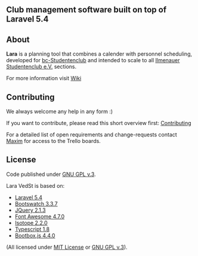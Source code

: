 ## Club management software built on top of Laravel 5.4

## About
**Lara** is a planning tool that combines a calender with personnel scheduling, developed for [bc-Studentenclub](http://www.bc-club.de) and intended to scale to all [Ilmenauer Studentenclub e.V.](http://www.il-sc.de) sections.

For more information visit [Wiki](https://github.com/ILSCeV/Lara/wiki)


## Contributing
We always welcome any help in any form :)

If you want to contribute, please read this short overview first: [Contributing](https://github.com/ILSCeV/Lara/wiki/Contributing)

For a detailed list of open requirements and change-requests contact [Maxim](https://github.com/4D44H) for access to the Trello boards.


## License
Code published under [GNU GPL v.3](https://github.com/ILSCeV/Lara/blob/master/LICENSE).

Lara VedSt is based on: 
- [Laravel 5.4](http://laravel.com)
- [Bootswatch 3.3.7](http://bootswatch.com)
- [JQuery 2.1.3](http://jquery.com)
- [Font Awesome 4.7.0](http://fortawesome.github.io/Font-Awesome) 
- [Isotope 2.2.0](http://isotope.metafizzy.co/)
- [Typescript 1.8](http://www.typescriptlang.org/)
- [Bootbox.js 4.4.0](http://bootboxjs.com/)

(All licensed under [MIT License](http://opensource.org/licenses/MIT) or [GNU GPL v.3](http://opensource.org/licenses/GPL-3.0)).
